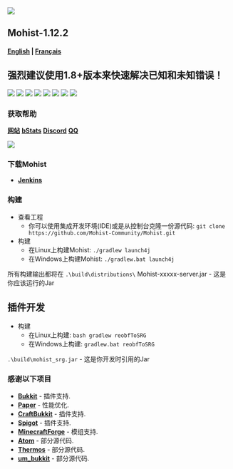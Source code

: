 <img src="https://i.loli.net/2020/02/28/vZRHJACadF7rgn5.png">

## Mohist-1.12.2 
#### [English](https://github.com/Mohist-Community/Mohist/blob/1.12.2/README.md) | [Français](https://github.com/Mohist-Community/Mohist/blob/1.12.2/README-fr.md) 

## 强烈建议使用1.8+版本来快速解决已知和未知错误！

[![](https://ci.codemc.org/buildStatus/icon?job=Mohist-Community%2FMohist-1.12.2)](https://ci.codemc.org/job/Mohist-Community/job/Mohist-1.12.2/)
![](https://img.shields.io/github/stars/Mohist-Community/Mohist.svg?label=Stars)
![](https://img.shields.io/github/license/Mohist-Community/Mohist.svg)
[![](https://img.shields.io/badge/Forge-1.12.2--14.23.5.2854-brightgreen.svg?colorB=26303d)](http://files.minecraftforge.net/maven/net/minecraftforge/forge/index_1.12.2.html)
[![](https://img.shields.io/badge/Paper-1.12.2-brightgreen.svg?colorB=DC3340)](https://papermc.io/downloads#Paper-1.12)
![](https://img.shields.io/badge/AdoptOpenJDK-8u242-brightgreen.svg?colorB=469C00)
![](https://img.shields.io/badge/Gradle-5.5.1-brightgreen.svg?colorB=469C00)
[![](https://badges.crowdin.net/mohist/localized.svg)](https://crowdin.com/project/mohist)

### 获取帮助
   [**网站**](https://mohist.red/)
   [**bStats**](https://bstats.org/plugin/bukkit/Mohist)
   [**Discord**](https://discord.gg/ZgXjHGd)
   [**QQ**](https://jq.qq.com/?_wv=1027&k=5YIRYnH)  
   
   <img src="https://bstats.org/signatures/bukkit/Mohist.svg">

### 下载Mohist
* [**Jenkins**](https://ci.codemc.org/job/Mohist-Community/job/Mohist-1.12.2/)

### 构建
* 查看工程
  * 你可以使用集成开发环境(IDE)或是从控制台克隆一份源代码:
  `git clone https://github.com/Mohist-Community/Mohist.git`
* 构建
  * 在Linux上构建Mohist:
  `./gradlew launch4j`
  * 在Windows上构建Mohist:
  `./gradlew.bat launch4j `

所有构建输出都将在 `.\build\distributions\`
Mohist-xxxxx-server.jar - 这是你应该运行的Jar

插件开发
------
* 构建
   * 在Linux上构建:
   `bash gradlew reobfToSRG`
   * 在Windows上构建:
   `gradlew.bat reobfToSRG`

`.\build\mohist_srg.jar` - 这是你开发时引用的Jar

### 感谢以下项目
* [**Bukkit**](https://hub.spigotmc.org/stash/scm/spigot/bukkit.git) - 插件支持.
* [**Paper**](https://github.com/PaperMC/Paper.git) - 性能优化.
* [**CraftBukkit**](https://hub.spigotmc.org/stash/scm/spigot/craftbukkit.git) - 插件支持.
* [**Spigot**](https://hub.spigotmc.org/stash/scm/spigot/spigot.git) - 插件支持.
* [**MinecraftForge**](https://github.com/MinecraftForge/MinecraftForge.git) - 模组支持.
* [**Atom**](https://gitlab.com/divinecode/atom/Atom.git) - 部分源代码.
* [**Thermos**](https://github.com/CyberdyneCC/Thermos.git) - 部分源代码.
* [**um_bukkit**](https://github.com/TechCatOther/um_bukkit.git) - 部分源代码.
